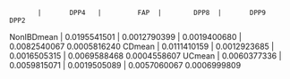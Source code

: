            |       DPP4   |         FAP  |        DPP8  |       DPP9         DPP2
NonIBDmean | 0.0195541501 | 0.0012790399 | 0.0019400680 | 0.0082540067 0.0005816240
CDmean     | 0.0111410159 | 0.0012923685 | 0.0016505315 | 0.0069588468 0.0004558607
UCmean     | 0.0060377336 | 0.0059815071 | 0.0019505089 | 0.0057060067 0.0006999809